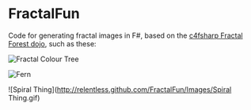 FractalFun
==========

Code for generating fractal images in F#, based on the [c4fsharp Fractal Forest dojo](https://github.com/c4fsharp/Dojo-Fractal-Forest), such as these:

![Fractal Colour Tree](http://relentless.github.com/FractalFun/Images/ColourTree.jpg)

![Fern](http://relentless.github.com/FractalFun/Images/Fern.gif)

![Spiral Thing](http://relentless.github.com/FractalFun/Images/Spiral Thing.gif)
